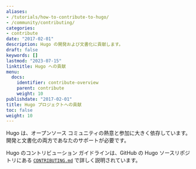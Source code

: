 ```yaml
---
aliases:
- /tutorials/how-to-contribute-to-hugo/
- /community/contributing/
categories:
- contribute
date: "2017-02-01"
description: Hugo の開発および文書化に貢献します。
draft: false
keywords: []
lastmod: "2023-07-15"
linktitle: Hugo への貢献
menu:
  docs:
    identifier: contribute-overview
    parent: contribute
    weight: 10
publishdate: "2017-02-01"
title: Hugo プロジェクトへの貢献
toc: false
weight: 10
---
```


Hugo は、オープンソース コミュニティの熱意と参加に大きく依存しています。 開発と文書化の両方であなたのサポートが必要です。

Hugo のコントリビューション ガイドラインは、GitHub の Hugo ソースリポジトリにある [`CONTRIBUTING.md`](https://github.com/gohugoio/hugo/blob/master/CONTRIBUTING.md) で詳しく説明されています。
